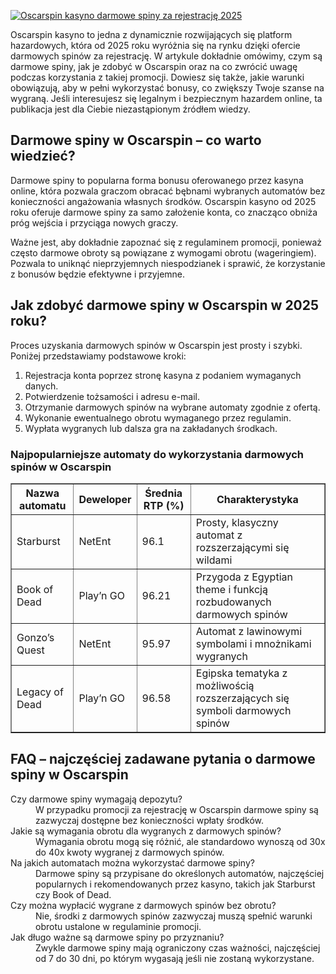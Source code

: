 [![Oscarspin kasyno darmowe spiny za rejestrację 2025](https://123-caf.pages.dev/gitsignup.png)](https://vrmoo.ru/Bt82HjjY)

<p>Oscarspin kasyno to jedna z dynamicznie rozwijających się platform hazardowych, która od 2025 roku wyróżnia się na rynku dzięki ofercie darmowych spinów za rejestrację. W artykule dokładnie omówimy, czym są darmowe spiny, jak je zdobyć w Oscarspin oraz na co zwrócić uwagę podczas korzystania z takiej promocji. Dowiesz się także, jakie warunki obowiązują, aby w pełni wykorzystać bonusy, co zwiększy Twoje szanse na wygraną. Jeśli interesujesz się legalnym i bezpiecznym hazardem online, ta publikacja jest dla Ciebie niezastąpionym źródłem wiedzy.</p>  <h2>Darmowe spiny w Oscarspin – co warto wiedzieć?</h2> <p>Darmowe spiny to popularna forma bonusu oferowanego przez kasyna online, która pozwala graczom obracać bębnami wybranych automatów bez konieczności angażowania własnych środków. Oscarspin kasyno od 2025 roku oferuje darmowe spiny za samo założenie konta, co znacząco obniża próg wejścia i przyciąga nowych graczy.</p> <p>Ważne jest, aby dokładnie zapoznać się z regulaminem promocji, ponieważ często darmowe obroty są powiązane z wymogami obrotu (wageringiem). Pozwala to uniknąć nieprzyjemnych niespodzianek i sprawić, że korzystanie z bonusów będzie efektywne i przyjemne.</p>  <h2>Jak zdobyć darmowe spiny w Oscarspin w 2025 roku?</h2> <p>Proces uzyskania darmowych spinów w Oscarspin jest prosty i szybki. Poniżej przedstawiamy podstawowe kroki:</p> <ol>   <li>Rejestracja konta poprzez stronę kasyna z podaniem wymaganych danych.</li>   <li>Potwierdzenie tożsamości i adresu e-mail.</li>   <li>Otrzymanie darmowych spinów na wybrane automaty zgodnie z ofertą.</li>   <li>Wykonanie ewentualnego obrotu wymaganego przez regulamin.</li>   <li>Wypłata wygranych lub dalsza gra na zakładanych środkach.</li> </ol>  <h3>Najpopularniejsze automaty do wykorzystania darmowych spinów w Oscarspin</h3> <table border="1" cellpadding="5" cellspacing="0">   <thead>     <tr>       <th>Nazwa automatu</th>       <th>Deweloper</th>       <th>Średnia RTP (%)</th>       <th>Charakterystyka</th>     </tr>   </thead>   <tbody>     <tr>       <td>Starburst</td>       <td>NetEnt</td>       <td>96.1</td>       <td>Prosty, klasyczny automat z rozszerzającymi się wildami</td>     </tr>     <tr>       <td>Book of Dead</td>       <td>Play’n GO</td>       <td>96.21</td>       <td>Przygoda z Egyptian theme i funkcją rozbudowanych darmowych spinów</td>     </tr>     <tr>       <td>Gonzo’s Quest</td>       <td>NetEnt</td>       <td>95.97</td>       <td>Automat z lawinowymi symbolami i mnożnikami wygranych</td>     </tr>     <tr>       <td>Legacy of Dead</td>       <td>Play’n GO</td>       <td>96.58</td>       <td>Egipska tematyka z możliwością rozszerzających się symboli darmowych spinów</td>     </tr>   </tbody> </table>  <h2>FAQ – najczęściej zadawane pytania o darmowe spiny w Oscarspin</h2> <dl>   <dt>Czy darmowe spiny wymagają depozytu?</dt>   <dd>W przypadku promocji za rejestrację w Oscarspin darmowe spiny są zazwyczaj dostępne bez konieczności wpłaty środków.</dd>    <dt>Jakie są wymagania obrotu dla wygranych z darmowych spinów?</dt>   <dd>Wymagania obrotu mogą się różnić, ale standardowo wynoszą od 30x do 40x kwoty wygranej z darmowych spinów.</dd>    <dt>Na jakich automatach można wykorzystać darmowe spiny?</dt>   <dd>Darmowe spiny są przypisane do określonych automatów, najczęściej popularnych i rekomendowanych przez kasyno, takich jak Starburst czy Book of Dead.</dd>    <dt>Czy można wypłacić wygrane z darmowych spinów bez obrotu?</dt>   <dd>Nie, środki z darmowych spinów zazwyczaj muszą spełnić warunki obrotu ustalone w regulaminie promocji.</dd>    <dt>Jak długo ważne są darmowe spiny po przyznaniu?</dt>   <dd>Zwykle darmowe spiny mają ograniczony czas ważności, najczęściej od 7 do 30 dni, po którym wygasają jeśli nie zostaną wykorzystane.</dd> </dl>